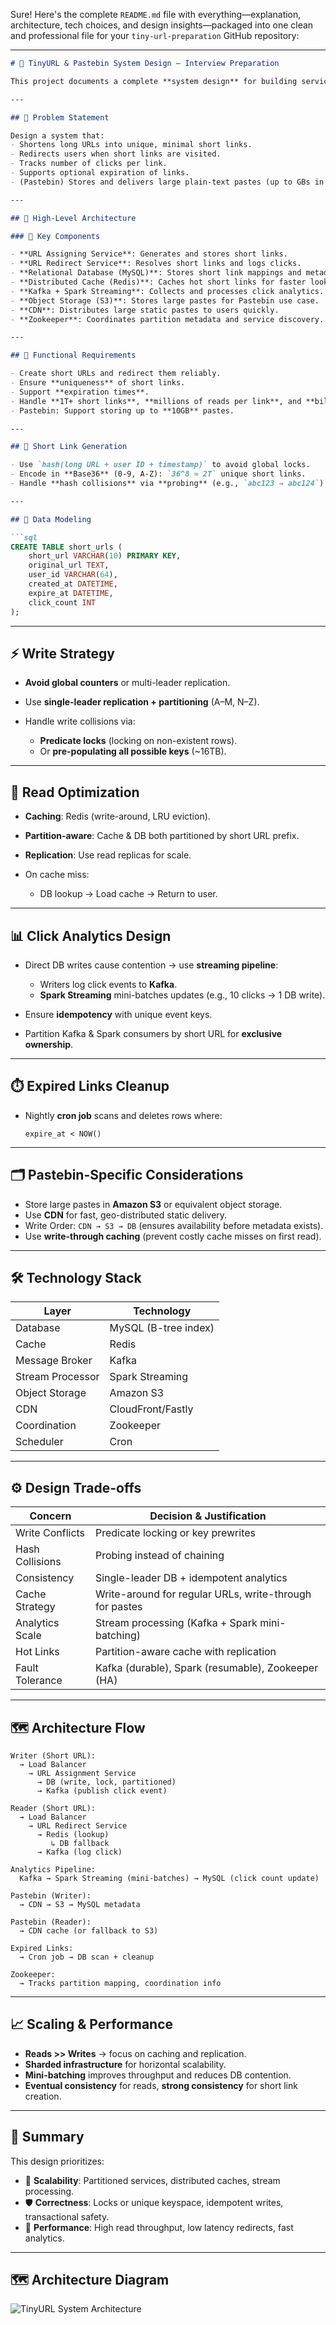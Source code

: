 Sure! Here's the complete `README.md` file with everything—explanation, architecture, tech choices, and design insights—packaged into one clean and professional file for your `tiny-url-preparation` GitHub repository:

---

````markdown
# 📎 TinyURL & Pastebin System Design – Interview Preparation

This project documents a complete **system design** for building services like **TinyURL** and **Pastebin**, aimed at high-level **system design interviews**. The focus is on **scalability**, **performance**, **consistency**, and **real-world trade-offs**.

---

## 📌 Problem Statement

Design a system that:
- Shortens long URLs into unique, minimal short links.
- Redirects users when short links are visited.
- Tracks number of clicks per link.
- Supports optional expiration of links.
- (Pastebin) Stores and delivers large plain-text pastes (up to GBs in size).

---

## 🧱 High-Level Architecture

### 🔸 Key Components

- **URL Assigning Service**: Generates and stores short links.
- **URL Redirect Service**: Resolves short links and logs clicks.
- **Relational Database (MySQL)**: Stores short link mappings and metadata.
- **Distributed Cache (Redis)**: Caches hot short links for faster lookup.
- **Kafka + Spark Streaming**: Collects and processes click analytics.
- **Object Storage (S3)**: Stores large pastes for Pastebin use case.
- **CDN**: Distributes large static pastes to users quickly.
- **Zookeeper**: Coordinates partition metadata and service discovery.

---

## 🎯 Functional Requirements

- Create short URLs and redirect them reliably.
- Ensure **uniqueness** of short links.
- Support **expiration times**.
- Handle **1T+ short links**, **millions of reads per link**, and **billions of clicks**.
- Pastebin: Support storing up to **10GB** pastes.

---

## 🧠 Short Link Generation

- Use `hash(long URL + user ID + timestamp)` to avoid global locks.
- Encode in **Base36** (0-9, A-Z): `36^8 ≈ 2T` unique short links.
- Handle **hash collisions** via **probing** (e.g., `abc123 → abc124`).

---

## 💾 Data Modeling

```sql
CREATE TABLE short_urls (
    short_url VARCHAR(10) PRIMARY KEY,
    original_url TEXT,
    user_id VARCHAR(64),
    created_at DATETIME,
    expire_at DATETIME,
    click_count INT
);
````

---

## ⚡ Write Strategy

* **Avoid global counters** or multi-leader replication.
* Use **single-leader replication + partitioning** (A–M, N–Z).
* Handle write collisions via:

  * **Predicate locks** (locking on non-existent rows).
  * Or **pre-populating all possible keys** (\~16TB).

---

## 🚀 Read Optimization

* **Caching**: Redis (write-around, LRU eviction).
* **Partition-aware**: Cache & DB both partitioned by short URL prefix.
* **Replication**: Use read replicas for scale.
* On cache miss:

  * DB lookup → Load cache → Return to user.

---

## 📊 Click Analytics Design

* Direct DB writes cause contention → use **streaming pipeline**:

  * Writers log click events to **Kafka**.
  * **Spark Streaming** mini-batches updates (e.g., 10 clicks → 1 DB write).
* Ensure **idempotency** with unique event keys.
* Partition Kafka & Spark consumers by short URL for **exclusive ownership**.

---

## ⏱️ Expired Links Cleanup

* Nightly **cron job** scans and deletes rows where:

  ```
  expire_at < NOW()
  ```

---

## 🗂️ Pastebin-Specific Considerations

* Store large pastes in **Amazon S3** or equivalent object storage.
* Use **CDN** for fast, geo-distributed static delivery.
* Write Order: `CDN → S3 → DB` (ensures availability before metadata exists).
* Use **write-through caching** (prevent costly cache misses on first read).

---

## 🛠️ Technology Stack

| Layer            | Technology           |
| ---------------- | -------------------- |
| Database         | MySQL (B-tree index) |
| Cache            | Redis                |
| Message Broker   | Kafka                |
| Stream Processor | Spark Streaming      |
| Object Storage   | Amazon S3            |
| CDN              | CloudFront/Fastly    |
| Coordination     | Zookeeper            |
| Scheduler        | Cron                 |

---

## ⚙️ Design Trade-offs

| Concern         | Decision & Justification                                |
| --------------- | ------------------------------------------------------- |
| Write Conflicts | Predicate locking or key prewrites                      |
| Hash Collisions | Probing instead of chaining                             |
| Consistency     | Single-leader DB + idempotent analytics                 |
| Cache Strategy  | Write-around for regular URLs, write-through for pastes |
| Analytics Scale | Stream processing (Kafka + Spark mini-batching)         |
| Hot Links       | Partition-aware cache with replication                  |
| Fault Tolerance | Kafka (durable), Spark (resumable), Zookeeper (HA)      |

---

## 🗺️ Architecture Flow

```text
Writer (Short URL):
  → Load Balancer
    → URL Assignment Service
      → DB (write, lock, partitioned)
      → Kafka (publish click event)

Reader (Short URL):
  → Load Balancer
    → URL Redirect Service
      → Redis (lookup)
         ↳ DB fallback
      → Kafka (log click)

Analytics Pipeline:
  Kafka → Spark Streaming (mini-batches) → MySQL (click count update)

Pastebin (Writer):
  → CDN → S3 → MySQL metadata

Pastebin (Reader):
  → CDN cache (or fallback to S3)

Expired Links:
  → Cron job → DB scan + cleanup

Zookeeper:
  → Tracks partition mapping, coordination info
```

---

## 📈 Scaling & Performance

* **Reads >> Writes** → focus on caching and replication.
* **Sharded infrastructure** for horizontal scalability.
* **Mini-batching** improves throughput and reduces DB contention.
* **Eventual consistency** for reads, **strong consistency** for short link creation.

---

## 📎 Summary

This design prioritizes:

* 🔄 **Scalability**: Partitioned services, distributed caches, stream processing.
* 🛡️ **Correctness**: Locks or unique keyspace, idempotent writes, transactional safety.
* 🚀 **Performance**: High read throughput, low latency redirects, fast analytics.

---



## 🗺️ Architecture Diagram

![TinyURL System Architecture](diagrams/tinyurl_architecture.png)



